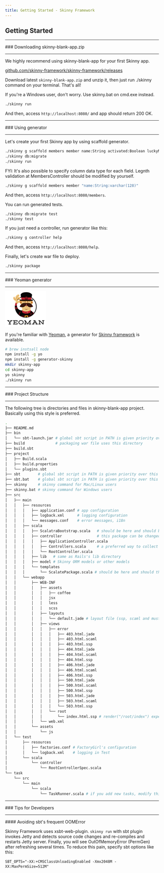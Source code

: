 ```yaml
---
title: Getting Started - Skinny Framework
---
```


## Getting Started

<hr/>
### Downloading skinny-blank-app.zip
<hr/>

We highly recommend using skinny-blank-app for your first Skinny app.

[github.com/skinny-framework/skinny-framework/releases](https://github.com/skinny-framework/skinny-framework/releases)

Download latest `skinny-blank-app.zip` and unzip it, then just run ./skinny command on your terminal. That's all!

If you're a Windows user, don't worry. Use skinny.bat on cmd.exe instead.

```sh
./skinny run
```

And then, access `http://localhost:8080/` and app should return 200 OK.

<hr/>
### Using generator
<hr/>

Let's create your first Skinny app by using scaffold generator.

```sh
./skinny g scaffold members member name:String activated:Boolean luckyNumber:Option[Long] birthday:Option[LocalDate]
./skinny db:migrate
./skinny run
```

FYI: It's also possible to specify column data type for each field. Legnth validation at MembersController should be modified by yourself.

```sh
./skinny g scaffold members member "name:String:varchar(128)"
```

And then, access `http://localhost:8080/members`.

You can run generated tests.

```
./skinny db:migrate test
./skinny test
```

If you just need a controller, run generator like this:

```sh
./skinny g controller help
```

And then, access `http://localhost:8080/help`.

Finally, let's create war file to deploy.

```sh
./skinny package
```

<hr/>
### Yeoman generator
<hr/>

![Yeoman](images/yeoman.png)

If you're familiar with [Yeoman](http://yeoman.io), a generator for [Skinny framework](https://github.com/skinny-framework/skinny-framework) is available.

```sh
# brew instsall node
npm install -g yo
npm install -g generator-skinny
mkdir skinny-app
cd skinny-app
yo skinny
./skinny run
```

<hr/>
### Project Structure
<hr/>

The following tree is directories and files in skinny-blank-app project. Basically using this style is preferred.

```sh
.
├── README.md
├── bin
│   └── sbt-launch.jar # global sbt script in PATH is given priority over this
├── build              # packaging war file uses this directory
├── build.sbt
├── project
│   ├── Build.scala
│   ├── build.properties
│   └── plugins.sbt
├── sbt        # global sbt script in PATH is given priority over this
├── sbt.bat    # global sbt script in PATH is given priority over this
├── skinny     # skinny command for Mac/Linux users
├── skinny.bat # skinny command for Windows users
├── src
│   ├── main
│   │   ├── resources
│   │   │   ├── application.conf # app configuration
│   │   │   ├── logback.xml      # logging configuration
│   │   │   └── messages.conf    # error messages, i18n
│   │   ├── scala
│   │   │   ├── ScalatraBootstrap.scala   # should be here and should be this name for Scalatra
│   │   │   ├── controller                # this package can be changed
│   │   │   │   ├── ApplicationController.scala
│   │   │   │   ├── Controllers.scala     # a preferred way to collect controllers with routes
│   │   │   │   └── RootController.scala
│   │   │   ├── lib   # same as Rails's lib directory
│   │   │   ├── model # Skinny ORM models or other models
│   │   │   └── templates
│   │   │       └── ScalatePackage.scala # should be here and should this name for Scalate
│   │   └── webapp
│   │       ├── WEB-INF
│   │       │   ├── assets
│   │       │   │   ├── coffee
│   │       │   │   jsx
│   │       │   │   less
│   │       │   │   scss
│   │       │   ├── layouts
│   │       │   │   └── default.jade # layout file (ssp, scaml and mustache are also OK)
│   │       │   ├── views
│   │       │   │   ├── error
│   │       │   │   │   ├── 403.html.jade
│   │       │   │   │   ├── 403.html.scaml
│   │       │   │   │   ├── 403.html.ssp
│   │       │   │   │   ├── 404.html.jade
│   │       │   │   │   ├── 404.html.scaml
│   │       │   │   │   ├── 404.html.ssp
│   │       │   │   │   ├── 406.html.jade
│   │       │   │   │   ├── 406.html.scaml
│   │       │   │   │   ├── 406.html.ssp
│   │       │   │   │   ├── 500.html.jade
│   │       │   │   │   ├── 500.html.scaml
│   │       │   │   │   ├── 500.html.ssp
│   │       │   │   │   ├── 503.html.jade
│   │       │   │   │   ├── 503.html.scaml
│   │       │   │   │   └── 503.html.ssp
│   │       │   │   └── root
│   │       │   │       └── index.html.ssp # render("/root/index") expects this file
│   │       │   └── web.xml
│   │       └── assets
│   │           └── js
│   └── test
│       ├── resources
│       │   ├── factories.conf # FactoryGirl's configuration
│       │   └── logback.xml    # logging in Test
│       └── scala
│           └── controller
│               └── RootControllerSpec.scala
└── task
    └── src
        └── main
            └── scala
                └── TaskRunner.scala # if you add new tasks, modify this 
```

<hr/>
### Tips for Developers

<hr/>
#### Avoiding sbt's frequent OOMError 

Skinny Framework uses xsbt-web-plugin. `skinny run` with sbt plugin invokes Jetty and detects source code changes and re-compiles and restarts Jetty server. Finally, you will see OutOfMemoryError (PermGen) after refreshing several times. To reduce this pain, specify sbt options like this:

```
SBT_OPTS="-XX:+CMSClassUnloadingEnabled -Xmx2048M -XX:MaxPermSize=512M"
```

